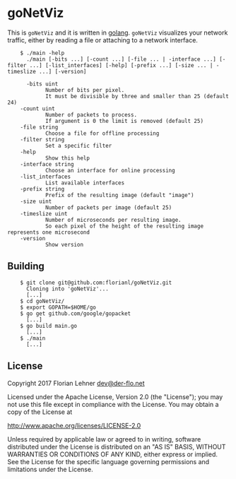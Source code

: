goNetViz
========

This is `goNetViz` and it is written in [golang](https://golang.org/).
`goNetViz` visualizes your network traffic, either by reading a file or
attaching to a network interface.

        $ ./main -help
          ./main [-bits ...] [-count ...] [-file ... | -interface ...] [-filter ...] [-list_interfaces] [-help] [-prefix ...] [-size ... | -timeslize ...] [-version]

          -bits uint
                Number of bits per pixel.
                It must be divisible by three and smaller than 25 (default 24)
        -count uint
                Number of packets to process.
                If argument is 0 the limit is removed (default 25)
        -file string
                Choose a file for offline processing
        -filter string
                Set a specific filter
        -help
                Show this help
        -interface string
                Choose an interface for online processing
        -list_interfaces
                List available interfaces
        -prefix string
                Prefix of the resulting image (default "image")
        -size uint
                Number of packets per image (default 25)
        -timeslize uint
                Number of microseconds per resulting image.
                So each pixel of the height of the resulting image represents one microsecond
        -version
                Show version

Building
--------

        $ git clone git@github.com:florianl/goNetViz.git
          Cloning into 'goNetViz'...
          [...]
        $ cd goNetViz/
        $ export GOPATH=$HOME/go
        $ go get github.com/google/gopacket
          [...]
        $ go build main.go
          [...]
        $ ./main
          [...]

License
-------

Copyright 2017 Florian Lehner <dev@der-flo.net>

Licensed under the Apache License, Version 2.0 (the "License");
you may not use this file except in compliance with the License.
You may obtain a copy of the License at

  http://www.apache.org/licenses/LICENSE-2.0

Unless required by applicable law or agreed to in writing, software
distributed under the License is distributed on an "AS IS" BASIS,
WITHOUT WARRANTIES OR CONDITIONS OF ANY KIND, either express or implied.
See the License for the specific language governing permissions and
limitations under the License.
